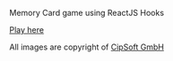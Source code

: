 Memory Card game using ReactJS Hooks

[Play here](https://giovannipepi.github.io/memoryCardGame/)

All images are copyright of [CipSoft GmbH](https://www.cipsoft.com/index.php/en/)

